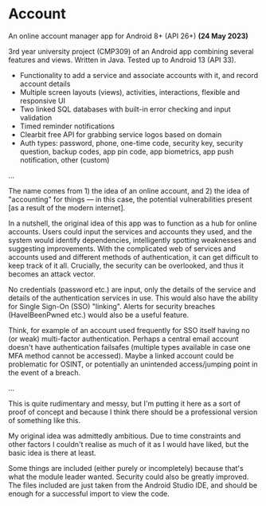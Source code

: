 # Account
An online account manager app for Android 8+ (API 26+)
**(24 May 2023)**

3rd year university project (CMP309) of an Android app combining several features and views. Written in Java. Tested up to Android 13 (API 33).

- Functionality to add a service and associate accounts with it, and record account details
- Multiple screen layouts (views), activities, interactions, flexible and responsive UI
- Two linked SQL databases with built-in error checking and input validation
- Timed reminder notifications
- Clearbit free API for grabbing service logos based on domain
- Auth types: password, phone, one-time code, security key, security question, backup codes, app pin code, app biometrics, app push notification, other (custom)

...
  
The name comes from 1) the idea of an online account, and 2) the idea of "accounting" for things — in this case, the potential vulnerabilities present [as a result of the modern internet].

In a nutshell, the original idea of this app was to function as a hub for online accounts. Users could input the services and accounts they used, and the system would identify dependencies, intelligently spotting weaknesses and suggesting improvements. With the complicated web of services and accounts used and different methods of authentication, it can get difficult to keep track of it all. Crucially, the security can be overlooked, and thus it becomes an attack vector.

No credentials (password etc.) are input, only the details of the service and details of the authentication services in use. This would also have the ability for Single Sign-On (SSO) "linking". Alerts for security breaches (HaveIBeenPwned etc.) would also be a useful feature.

Think, for example of an account used frequently for SSO itself having no (or weak) multi-factor authentication. Perhaps a central email account doesn't have authentication failsafes (multiple types available in case one MFA method cannot be accessed). Maybe a linked account could be problematic for OSINT, or potentially an unintended access/jumping point in the event of a breach.

...

This is quite rudimentary and messy, but I'm putting it here as a sort of proof of concept and because I think there should be a professional version of something like this.

My original idea was admittedly ambitious. Due to time constraints and other factors I couldn't realise as much of it as I would have liked, but the basic idea is there at least.

Some things are included (either purely or incompletely) because that's what the module leader wanted. Security could also be greatly improved. The files included are just taken from the Android Studio IDE, and should be enough for a successful import to view the code.
